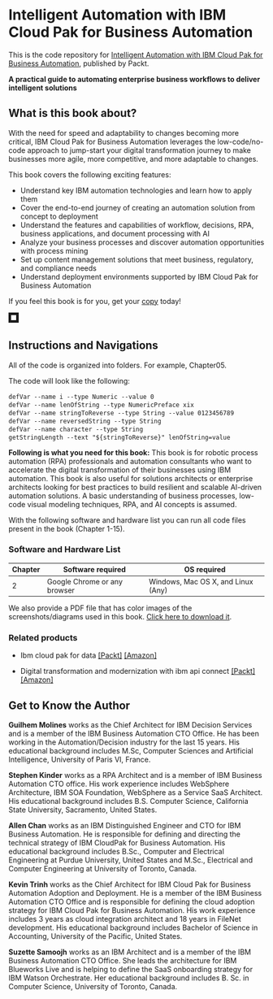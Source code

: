 # Intelligent Automation with IBM Cloud Pak for Business Automation

<a href="https://www.packtpub.com/product/intelligent-automation-with-ibm-cloud-pak-for-business-automation/9781801814775"><img src="https://static.packt-cdn.com/products/9781801814775/cover/smaller" alt="" height="256px" align="right"></a>

This is the code repository for [Intelligent Automation with IBM Cloud Pak for Business Automation](), published by Packt.

**A practical guide to automating enterprise business workflows to deliver intelligent solutions**

## What is this book about?
With the need for speed and adaptability to changes becoming more critical, IBM Cloud Pak for Business Automation leverages the low-code/no-code approach to jump-start your digital transformation journey to make businesses more agile, more competitive, and more adaptable to changes.

This book covers the following exciting features:
* Understand key IBM automation technologies and learn how to apply them
* Cover the end-to-end journey of creating an automation solution from concept to deployment
* Understand the features and capabilities of workflow, decisions, RPA, business applications, and document processing with AI
* Analyze your business processes and discover automation opportunities with process mining
* Set up content management solutions that meet business, regulatory, and compliance needs
* Understand deployment environments supported by IBM Cloud Pak for Business Automation

If you feel this book is for you, get your [copy](https://www.amazon.com/dp/1801814775) today!

<a href="https://www.packtpub.com/?utm_source=github&utm_medium=banner&utm_campaign=GitHubBanner"><img src="https://raw.githubusercontent.com/PacktPublishing/GitHub/master/GitHub.png" 
alt="https://www.packtpub.com/" border="5" /></a>

## Instructions and Navigations
All of the code is organized into folders. For example, Chapter05.

The code will look like the following:
```
defVar --name i --type Numeric --value 0
defVar --name lenOfString --type NumericPreface xix
defVar --name stringToReverse --type String --value 0123456789
defVar --name reversedString --type String
defVar --name character --type String
getStringLength --text "${stringToReverse}" lenOfString=value
```

**Following is what you need for this book:**
This book is for robotic process automation (RPA) professionals and automation consultants who want to accelerate the digital transformation of their businesses using IBM automation. This book is also useful for solutions architects or enterprise architects looking for best practices to build resilient and scalable AI-driven automation solutions. A basic understanding of business processes, low-code visual modeling techniques, RPA, and AI concepts is assumed.

With the following software and hardware list you can run all code files present in the book (Chapter 1-15).
### Software and Hardware List
| Chapter | Software required | OS required |
| -------- | ------------------------------------ | ----------------------------------- |
| 2 | Google Chrome or any browser | Windows, Mac OS X, and Linux (Any) |

We also provide a PDF file that has color images of the screenshots/diagrams used in this book. [Click here to download it](https://packt.link/Sy5zD).

### Related products
* Ibm cloud pak for data  [[Packt]](https://www.packtpub.com/product/ibm-cloud-pak-for-data/9781800562127) [[Amazon]](https://www.amazon.com/dp/1800562128)

* Digital transformation and modernization with ibm api connect [[Packt]](https://www.packtpub.com/product/digital-transformation-and-modernization-with-ibm-api-connect/9781801070799) [[Amazon]](https://www.amazon.com/dp/1801070792)



## Get to Know the Author
**Guilhem Molines**
works as the Chief Architect for IBM Decision Services and is a member of the IBM Business Automation CTO Office. He has been working in the Automation/Decision industry for the last 15 years. His educational background includes M.Sc, Computer Sciences and Artificial Intelligence, University of Paris VI, France.

**Stephen Kinder**
works as a RPA Architect and is a member of IBM Business Automation CTO office. His work experience includes WebSphere Architecture, IBM SOA Foundation, WebSphere as a Service SaaS Architect. His educational background includes B.S. Computer Science, California State University, Sacramento, United States.

**Allen Chan**
works as an IBM Distinguished Engineer and CTO for IBM Business Automation. He is responsible for defining and directing the technical strategy of IBM CloudPak for Business Automation. His educational background includes B.Sc., Computer and Electrical Engineering at Purdue University, United States and M.Sc., Electrical and Computer Engineering at University of Toronto, Canada.

**Kevin Trinh**
works as the Chief Architect for IBM Cloud Pak for Business Automation Adoption and Deployment. He is a member of the IBM Business Automation CTO Office and is responsible for defining the cloud adoption strategy for IBM Cloud Pak for Business Automation. His work experience includes 3 years as cloud integration architect and 18 years in FileNet development. His educational background includes Bachelor of Science in Accounting, University of the Pacific, United States.

**Suzette Samoojh**
 works as an IBM Architect and is a member of the IBM Business Automation CTO Office. She leads the architecture for IBM Blueworks Live and is helping to define the SaaS onboarding strategy for IBM Watson Orchestrate. Her educational background includes B. Sc. in Computer Science, University of Toronto, Canada.


